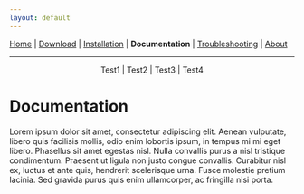 ```yaml
---
layout: default
---
```


[Home](./index.html) | [Download](./download.html) | [Installation](./installation.html) | **Documentation** | [Troubleshooting](./troubleshooting.html) | [About](./about.html)

---

<center> Test1 | Test2 | Test3 | Test4 </center>

# Documentation
Lorem ipsum dolor sit amet, consectetur adipiscing elit. Aenean vulputate, libero quis facilisis mollis, odio enim lobortis ipsum, in tempus mi mi eget libero. Phasellus sit amet egestas nisl. Nulla convallis purus a nisl tristique condimentum. Praesent ut ligula non justo congue convallis. Curabitur nisl ex, luctus et ante quis, hendrerit scelerisque urna. Fusce molestie pretium lacinia. Sed gravida purus quis enim ullamcorper, ac fringilla nisi porta.